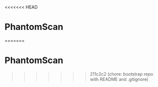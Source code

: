 <<<<<<< HEAD
# PhantomScan
=======
# PhantomScan
>>>>>>> 211c2c2 (chore: bootstrap repo with README and .gitignore)
